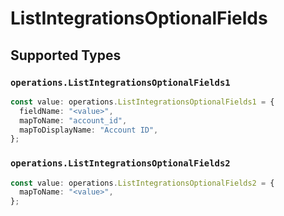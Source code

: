 # ListIntegrationsOptionalFields


## Supported Types

### `operations.ListIntegrationsOptionalFields1`

```typescript
const value: operations.ListIntegrationsOptionalFields1 = {
  fieldName: "<value>",
  mapToName: "account_id",
  mapToDisplayName: "Account ID",
};
```

### `operations.ListIntegrationsOptionalFields2`

```typescript
const value: operations.ListIntegrationsOptionalFields2 = {
  mapToName: "<value>",
};
```

